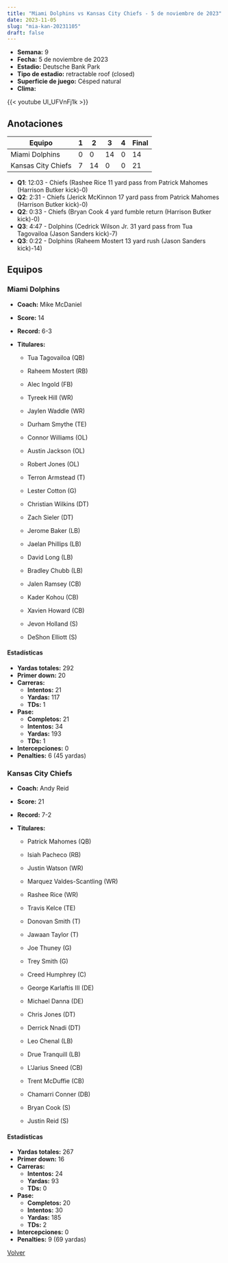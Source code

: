 ```yaml
---
title: "Miami Dolphins vs Kansas City Chiefs - 5 de noviembre de 2023"
date: 2023-11-05
slug: "mia-kan-20231105"
draft: false
---
```


- **Semana:** 9
- **Fecha:** 5 de noviembre de 2023
- **Estadio:** Deutsche Bank Park
- **Tipo de estadio:** retractable roof (closed)
- **Superficie de juego:** Césped natural
- **Clima:** 


{{< youtube Ul_UFVnFj1k >}}


## Anotaciones
| Equipo | 1 | 2 | 3 | 4 | Final |
|--------|---|---|---|---|-------|
| Miami Dolphins  | 0 | 0 | 14 | 0  | 14 |
| Kansas City Chiefs  | 7 | 14 | 0 | 0  | 21 |
- **Q1**: 12:03 - Chiefs (Rashee Rice 11 yard pass from Patrick Mahomes (Harrison Butker kick)-0)
- **Q2**: 2:31 - Chiefs (Jerick McKinnon 17 yard pass from Patrick Mahomes (Harrison Butker kick)-0)
- **Q2**: 0:33 - Chiefs (Bryan Cook 4 yard fumble return (Harrison Butker kick)-0)
- **Q3**: 4:47 - Dolphins (Cedrick Wilson Jr. 31 yard pass from Tua Tagovailoa (Jason Sanders kick)-7)
- **Q3**: 0:22 - Dolphins (Raheem Mostert 13 yard rush (Jason Sanders kick)-14)


## Equipos


### Miami Dolphins
* **Coach:** Mike McDaniel
* **Score:** 14
* **Record:** 6-3
* **Titulares:** 

  * Tua Tagovailoa (QB) 

  * Raheem Mostert (RB) 

  * Alec Ingold (FB) 

  * Tyreek Hill (WR) 

  * Jaylen Waddle (WR) 

  * Durham Smythe (TE) 

  * Connor Williams (OL) 

  * Austin Jackson (OL) 

  * Robert Jones (OL) 

  * Terron Armstead (T) 

  * Lester Cotton (G) 

  * Christian Wilkins (DT) 

  * Zach Sieler (DT) 

  * Jerome Baker (LB) 

  * Jaelan Phillips (LB) 

  * David Long (LB) 

  * Bradley Chubb (LB) 

  * Jalen Ramsey (CB) 

  * Kader Kohou (CB) 

  * Xavien Howard (CB) 

  * Jevon Holland (S) 

  * DeShon Elliott (S) 

#### Estadísticas
* **Yardas totales:** 292
* **Primer down:** 20
* **Carreras:**
  * **Intentos:** 21
  * **Yardas:** 117
  * **TDs:** 1
* **Pase:**
  * **Completos:** 21
  * **Intentos:** 34
  * **Yardas:** 193
  * **TDs:** 1
* **Intercepciones:** 0
* **Penalties:** 6 (45 yardas)

### Kansas City Chiefs
* **Coach:** Andy Reid
* **Score:** 21
* **Record:** 7-2
* **Titulares:** 

  * Patrick Mahomes (QB) 

  * Isiah Pacheco (RB) 

  * Justin Watson (WR) 

  * Marquez Valdes-Scantling (WR) 

  * Rashee Rice (WR) 

  * Travis Kelce (TE) 

  * Donovan Smith (T) 

  * Jawaan Taylor (T) 

  * Joe Thuney (G) 

  * Trey Smith (G) 

  * Creed Humphrey (C) 

  * George Karlaftis III (DE) 

  * Michael Danna (DE) 

  * Chris Jones (DT) 

  * Derrick Nnadi (DT) 

  * Leo Chenal (LB) 

  * Drue Tranquill (LB) 

  * L'Jarius Sneed (CB) 

  * Trent McDuffie (CB) 

  * Chamarri Conner (DB) 

  * Bryan Cook (S) 

  * Justin Reid (S) 

#### Estadísticas
* **Yardas totales:** 267
* **Primer down:** 16
* **Carreras:**
  * **Intentos:** 24
  * **Yardas:** 93
  * **TDs:** 0
* **Pase:**
  * **Completos:** 20
  * **Intentos:** 30
  * **Yardas:** 185
  * **TDs:** 2
* **Intercepciones:** 0
* **Penalties:** 9 (69 yardas)


[Volver](/historia/2023)
